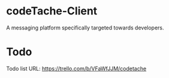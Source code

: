 # codeTache-Client
A messaging platform specifically targeted towards developers.

# Todo
Todo list URL: https://trello.com/b/VFaWfJJM/codetache
